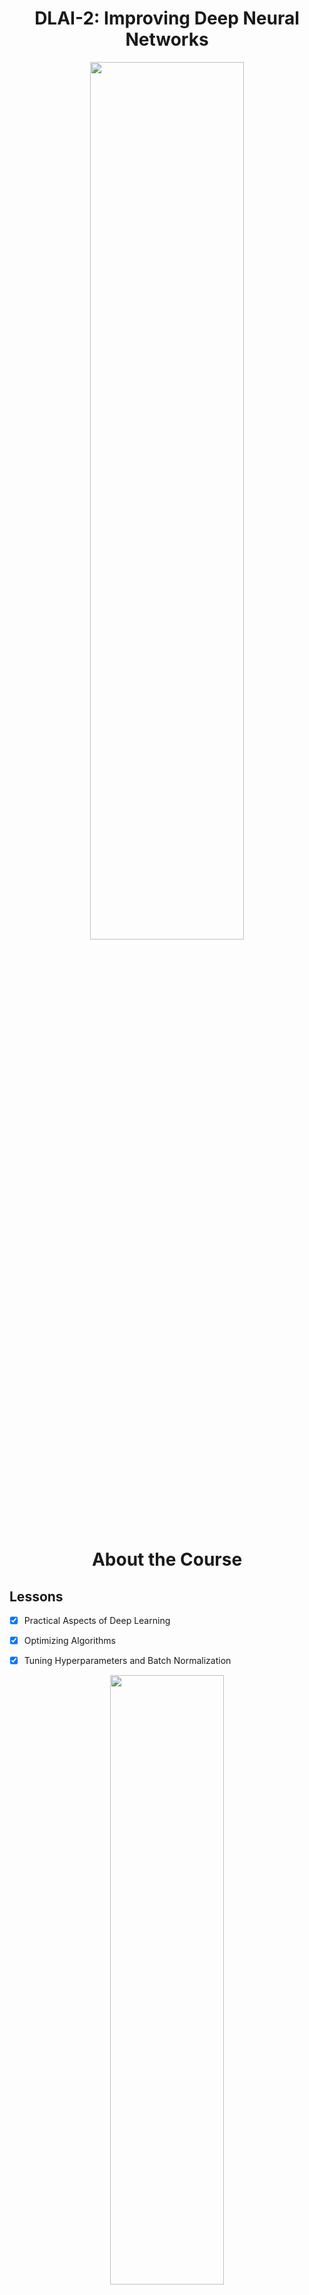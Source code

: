 <h1 align="center">DLAI-2: Improving Deep Neural Networks</h1>

<p align="center">
<img src="https://ucarecdn.com/04185dea-98f5-4727-86d3-8c4976e030db/" width="70%" height="60%">
</p>


<h1 align="center">About the Course</h1>

## Lessons

- [x] Practical Aspects of Deep Learning
- [x] Optimizing Algorithms
- [x] Tuning Hyperparameters and Batch Normalization


<p align="center">
<img src="https://ucarecdn.com/b9c85edb-9a45-47b0-a466-dd177783745b/" width="60%" height="50%">
</p>



## Programming Assignments

- [x] [Initialization]()
- [x] [Regularization]()
- [x] [Gradient Checking]()
- [x] [Optimization]()
- [x] [Tensorflow]()



## Additional Material

<p align="center">
  <b>Hereos of Deep Learning Interview with Yoshua Bengio</b><br>
  Here's where I'll give a brief synopsis of the interview and my takeaways.
<img src="" width="400px" height="350px">
</p>

<p align="center">
  <b>Heroes of Deep Learning Interview with Yuanqing Lin</b><br>
  Here's where I'll give a brief synopsis of the interview and my takeaways.
<img src="" width="400px" height="350px">
</p>
